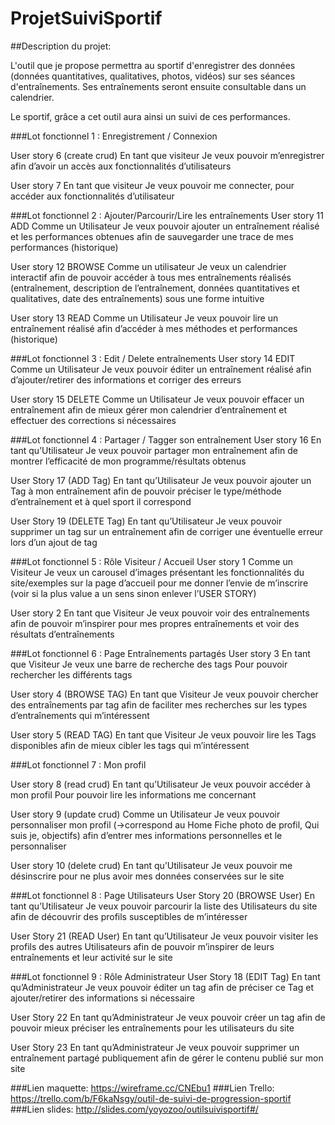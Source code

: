 # ProjetSuiviSportif
##Description du projet: 


L'outil que je propose permettra au sportif d'enregistrer des données (données quantitatives, qualitatives, photos, vidéos) sur ses séances d'entraînements. Ses entraînements seront ensuite consultable dans un calendrier.

Le sportif, grâce a cet outil aura ainsi un suivi de ces performances.

###Lot fonctionnel 1 : Enregistrement / Connexion

User story 6 (create crud)
En tant que visiteur
Je veux pouvoir m’enregistrer
afin d’avoir un accès aux fonctionnalités d’utilisateurs  

User story 7
En tant que visiteur
Je veux pouvoir me connecter,
pour accéder aux fonctionnalités d’utilisateur

###Lot fonctionnel 2 : Ajouter/Parcourir/Lire les entraînements
User story 11 ADD
Comme un Utilisateur
Je veux pouvoir ajouter un entraînement réalisé et les performances obtenues
afin de  sauvegarder une trace de mes performances (historique)

User story 12 BROWSE
Comme un utilisateur
Je veux un calendrier interactif
afin de pouvoir accéder à tous mes entraînements réalisés (entraînement, description de l’entraînement, données quantitatives et qualitatives, date des entraînements) sous une forme intuitive

User story  13 READ
Comme un Utilisateur
Je veux pouvoir lire un entraînement réalisé
afin d’accéder à mes méthodes et performances (historique)



###Lot fonctionnel 3 : Edit / Delete entraînements
User story 14 EDIT
Comme un Utilisateur
Je veux pouvoir éditer un entraînement réalisé
afin  d’ajouter/retirer des informations et corriger des erreurs

User story 15 DELETE
Comme un Utilisateur
Je veux pouvoir effacer un entraînement
afin de mieux gérer mon calendrier d’entraînement et effectuer des corrections si nécessaires

###Lot fonctionnel 4 : Partager / Tagger son entraînement
User story 16
En tant qu’Utilisateur
Je veux pouvoir partager mon entraînement
afin de montrer l’efficacité de mon programme/résultats obtenus

User Story 17 (ADD Tag)
En tant qu’Utilisateur
Je veux pouvoir ajouter un Tag à mon entraînement
afin de pouvoir préciser le type/méthode d’entraînement et à quel sport il correspond

User Story 19 (DELETE Tag)
En tant qu’Utilisateur
Je veux pouvoir supprimer un tag sur un entraînement
afin de corriger une éventuelle erreur lors d’un ajout de tag








###Lot fonctionnel 5 : Rôle Visiteur / Accueil
User story 1
Comme un Visiteur
Je veux un carousel d’images présentant les fonctionnalités du site/exemples sur la page d’accueil
pour me donner l’envie de m’inscrire (voir si la plus value a un sens sinon enlever l’USER STORY)

User story 2
En tant que Visiteur
Je veux pouvoir voir des entraînements
afin de pouvoir m’inspirer pour mes propres entraînements et voir des résultats d’entraînements

###Lot fonctionnel 6 : Page Entraînements partagés
User story 3
En tant que Visiteur
Je veux une barre de recherche des tags
Pour pouvoir rechercher les différents tags

User story 4 (BROWSE TAG)
En tant que Visiteur
Je veux pouvoir chercher des entraînements par tag
afin de faciliter mes recherches sur les  types d’entraînements qui m’intéressent

User story 5 (READ TAG)
En tant que Visiteur
Je veux pouvoir lire les Tags disponibles
afin de mieux cibler les tags qui m’intéressent





###Lot fonctionnel 7 : Mon profil

User story 8 (read crud)
En tant qu’Utilisateur
Je veux pouvoir accéder à mon profil
Pour pouvoir lire les informations me concernant

User story 9 (update crud)
Comme un Utilisateur
Je veux pouvoir personnaliser mon profil (→correspond au Home Fiche photo de profil, Qui suis je, objectifs)
afin d’entrer mes informations personnelles et le personnaliser

User story 10 (delete crud)
En tant qu’Utilisateur
Je veux pouvoir me désinscrire
pour ne plus avoir mes données conservées sur le site 

###Lot fonctionnel 8 : Page Utilisateurs
User Story 20 (BROWSE User)
En tant qu’Utilisateur
Je veux pouvoir parcourir la liste des Utilisateurs du site
afin de découvrir des profils susceptibles de m’intéresser 

User Story 21 (READ User)
En tant qu’Utilisateur
Je veux pouvoir visiter les profils des autres Utilisateurs
afin de pouvoir m’inspirer de leurs entraînements et leur activité sur le site



###Lot fonctionnel 9 : Rôle Administrateur
User Story 18 (EDIT Tag) 
En tant qu’Administrateur
Je veux pouvoir éditer un tag
afin de préciser ce Tag et ajouter/retirer des informations si nécessaire

User Story 22
En tant qu’Administrateur
Je veux pouvoir créer un tag 
afin de pouvoir mieux préciser les entraînements pour les utilisateurs du site

User Story 23
En tant qu’Administrateur
Je veux pouvoir supprimer un entraînement partagé publiquement
afin de gérer le contenu publié sur mon site

###Lien maquette: https://wireframe.cc/CNEbu1
###Lien Trello: https://trello.com/b/F6kaNsgy/outil-de-suivi-de-progression-sportif
###Lien slides: http://slides.com/yoyozoo/outilsuivisportif#/
